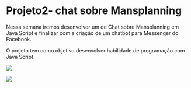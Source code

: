 # Projeto2- chat sobre Mansplanning
Nessa semana iremos desenvolver um de Chat sobre Mansplanning em Java Script e finalizar com a criação de um  chatbot para Messenger  do Facebook.   

O projeto tem como objetivo desenvolver habilidade de programação com Java Script. 


![](https://raw.githubusercontent.com/reprograma/projeto2-chat-Mansplanning-/master/assets/img/tela-quiz/tela%20do%20quiz.png)

![](https://raw.githubusercontent.com/reprograma/projeto2-chat-Mansplanning-/master/assets/img/tela-quiz/resultado.png)


